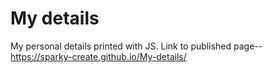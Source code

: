 # My details
 My personal details printed with JS.
 Link to published page-- https://sparky-create.github.io/My-details/
